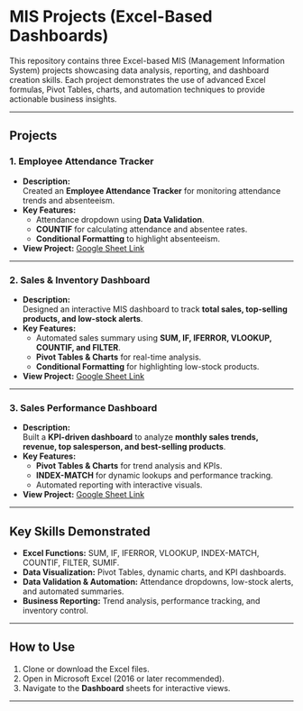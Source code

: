 # MIS Projects (Excel-Based Dashboards)

This repository contains three Excel-based MIS (Management Information System) projects showcasing data analysis, reporting, and dashboard creation skills. Each project demonstrates the use of advanced Excel formulas, Pivot Tables, charts, and automation techniques to provide actionable business insights.

---

## **Projects**

### 1. Employee Attendance Tracker
- **Description:**  
  Created an **Employee Attendance Tracker** for monitoring attendance trends and absenteeism.
- **Key Features:**  
  - Attendance dropdown using **Data Validation**.
  - **COUNTIF** for calculating attendance and absentee rates.
  - **Conditional Formatting** to highlight absenteeism.
- **View Project:** [Google Sheet Link](https://docs.google.com/spreadsheets/d/1gLG72Pwqu_rh5cvSD1UEtikw0XP6AxOfFOumqBFtT5E/edit?usp=sharing)

---

### 2. Sales & Inventory Dashboard
- **Description:**  
  Designed an interactive MIS dashboard to track **total sales, top-selling products, and low-stock alerts**.
- **Key Features:**  
  - Automated sales summary using **SUM, IF, IFERROR, VLOOKUP, COUNTIF, and FILTER**.
  - **Pivot Tables & Charts** for real-time analysis.
  - **Conditional Formatting** for highlighting low-stock products.
- **View Project:** [Google Sheet Link](https://docs.google.com/spreadsheets/d/1kr2-UI9I5-rSw8QMsdNOJ5S_lR-iP7m2e6eUNs3r7P0/edit?usp=sharing)

---

### 3. Sales Performance Dashboard
- **Description:**  
  Built a **KPI-driven dashboard** to analyze **monthly sales trends, revenue, top salesperson, and best-selling products**.
- **Key Features:**  
  - **Pivot Tables & Charts** for trend analysis and KPIs.
  - **INDEX-MATCH** for dynamic lookups and performance tracking.
  - Automated reporting with interactive visuals.
- **View Project:** [Google Sheet Link](https://docs.google.com/spreadsheets/d/1QdHxQqtPW43CUzLvGC6ylJ_ganu8jawFmorxoDwicVA/edit?usp=sharing)

---

## **Key Skills Demonstrated**
- **Excel Functions:** SUM, IF, IFERROR, VLOOKUP, INDEX-MATCH, COUNTIF, FILTER, SUMIF.
- **Data Visualization:** Pivot Tables, dynamic charts, and KPI dashboards.
- **Data Validation & Automation:** Attendance dropdowns, low-stock alerts, and automated summaries.
- **Business Reporting:** Trend analysis, performance tracking, and inventory control.

---

## **How to Use**
1. Clone or download the Excel files.
2. Open in Microsoft Excel (2016 or later recommended).
3. Navigate to the **Dashboard** sheets for interactive views.

---
